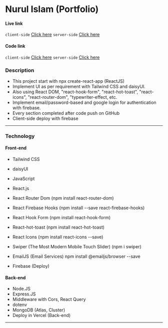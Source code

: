 # Nurul Islam (Portfolio)

#### Live link

`client-side` [Click here](https://nurul-com.web.app/)
`server-side` [Click here]()

#### Code link

`client-side` [Click here](https://github.com/nurulcse7/nurul-portfolio-frontend)
`server-side` [Click here]()

### Description

- This project start with npx create-react-app (ReactJS)
- Implement UI as per requirement with Tailwind CSS and daisyUI.
- Also using React DOM, "react-hook-form", "react-hot-toast", "react-icons", "react-router-dom", "typewriter-effect, etc.
- Implement email/password-based and google login for authentication with firebase.
- Every section completed after code push on GitHub
- Client-side deploy with firebase
---

### Technology

#### Front-end

- Tailwind CSS
- daisyUI
- JavaScript

- React.js
- React Router Dom (npm install react-router-dom)
- React Firebase Hooks (npm install --save react-firebase-hooks)
- React Hook Form (npm install react-hook-form)
- React-hot-toast (npm install react-hot-toast)
- React Icons (npm install react-icons --save)
- Swiper (The Most Modern Mobile Touch Slider) (npm i swiper) 
- EmailJS (Email Services) npm install @emailjs/browser --save 
- Firebase (Deploy)

#### Back-end

- Node.JS
- Express.JS
- Middleware with Cors, React Query
- dotenv
- MongoDB (Atlas, Cluster)
- Deploy in Vercel (Back-end)

---


<!-- 
# Getting Started with Create React App

This project was bootstrapped with [Create React App](https://github.com/facebook/create-react-app).

## Available Scripts

In the project directory, you can run:

### `npm start`

Runs the app in the development mode.\
Open [http://localhost:3000](http://localhost:3000) to view it in your browser.

The page will reload when you make changes.\
You may also see any lint errors in the console.

### `npm test`

Launches the test runner in the interactive watch mode.\
See the section about [running tests](https://facebook.github.io/create-react-app/docs/running-tests) for more information.

### `npm run build`

Builds the app for production to the `build` folder.\
It correctly bundles React in production mode and optimizes the build for the best performance.

The build is minified and the filenames include the hashes.\
Your app is ready to be deployed!

See the section about [deployment](https://facebook.github.io/create-react-app/docs/deployment) for more information.

### `npm run eject`

**Note: this is a one-way operation. Once you `eject`, you can't go back!**

If you aren't satisfied with the build tool and configuration choices, you can `eject` at any time. This command will remove the single build dependency from your project.

Instead, it will copy all the configuration files and the transitive dependencies (webpack, Babel, ESLint, etc) right into your project so you have full control over them. All of the commands except `eject` will still work, but they will point to the copied scripts so you can tweak them. At this point you're on your own.

You don't have to ever use `eject`. The curated feature set is suitable for small and middle deployments, and you shouldn't feel obligated to use this feature. However we understand that this tool wouldn't be useful if you couldn't customize it when you are ready for it.

## Learn More

You can learn more in the [Create React App documentation](https://facebook.github.io/create-react-app/docs/getting-started).

To learn React, check out the [React documentation](https://reactjs.org/).

### Code Splitting

This section has moved here: [https://facebook.github.io/create-react-app/docs/code-splitting](https://facebook.github.io/create-react-app/docs/code-splitting)

### Analyzing the Bundle Size

This section has moved here: [https://facebook.github.io/create-react-app/docs/analyzing-the-bundle-size](https://facebook.github.io/create-react-app/docs/analyzing-the-bundle-size)

### Making a Progressive Web App

This section has moved here: [https://facebook.github.io/create-react-app/docs/making-a-progressive-web-app](https://facebook.github.io/create-react-app/docs/making-a-progressive-web-app)

### Advanced Configuration

This section has moved here: [https://facebook.github.io/create-react-app/docs/advanced-configuration](https://facebook.github.io/create-react-app/docs/advanced-configuration)

### Deployment

This section has moved here: [https://facebook.github.io/create-react-app/docs/deployment](https://facebook.github.io/create-react-app/docs/deployment)

### `npm run build` fails to minify

This section has moved here: [https://facebook.github.io/create-react-app/docs/troubleshooting#npm-run-build-fails-to-minify](https://facebook.github.io/create-react-app/docs/troubleshooting#npm-run-build-fails-to-minify)

 -->